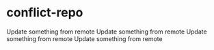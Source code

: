 # conflict-repo
Update something from remote
Update something from remote
Update something from remote
Update something from remote
